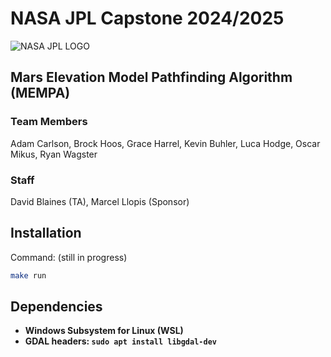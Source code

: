 # NASA JPL Capstone 2024/2025

![NASA JPL LOGO](<https://pasadena-library.net/teens/wp-content/blogs.dir/18/files/sites/18/2017/12/jpl.gif> "NASA JPL Logo")
<!-- <img src="https://pasadena-library.net/teens/wp-content/blogs.dir/18/files/sites/18/2017/12/jpl.gif" alt="NASA JPL Logo" width="600"/> -->

## Mars Elevation Model Pathfinding Algorithm (MEMPA)

### Team Members

  Adam Carlson, Brock Hoos, Grace Harrel, Kevin Buhler, Luca Hodge, Oscar Mikus, Ryan Wagster

### Staff

  David Blaines (TA),  Marcel Llopis (Sponsor)

## Installation

Command: (still in progress)

```bash
make run
``` 

## Dependencies

- **Windows Subsystem for Linux (WSL)**
- **GDAL headers: ```sudo apt install libgdal-dev```**